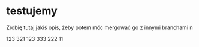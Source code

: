# testujemy

Zrobię tutaj jakiś opis, żeby potem móc mergować go z innymi branchami n

123
321
123
333
222
11
